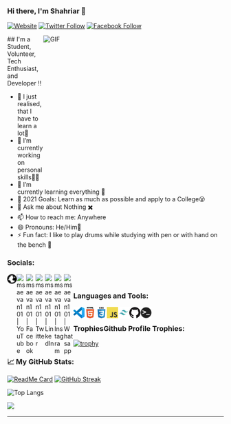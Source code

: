 ### Hi there, I'm Shahriar 👋

[![Website](https://img.shields.io/website?label=msaevan.com&style=for-the-badge&url=https%3A%2F%2Fmsaevan.com)](https://msaevan.com)
[![Twitter Follow](https://img.shields.io/twitter/follow/msaevan101?color=1DA1F2&logo=twitter&style=for-the-badge)](https://twitter.com/intent/follow?original_referer=https%3A%2F%2Fgithub.com%2Fmsaevan101&screen_name=msaevan101)
[![Facebook Follow](https://img.shields.io/badge/Facebook-white?/facebook/follow/shahriarazadevan?style=flat&logo=Facebook)](https://facebook.com/shahriarazadevan)

<img align="right" alt="GIF" src="https://msaevan.com/msa.png" width="420" height="350" />
## I'm a Student, Volunteer, Tech Enthusiast, and Developer !!

- 🔭 I just realised, that I have to learn a lot🙊
- 🔭 I’m currently working on personal skills👩‍💻
- 🌱 I’m currently learning everything 🤣
- 🥅 2021 Goals: Learn as much as possible and apply to a College😵
- 💬 Ask me about Nothing ✖️
- 📫 How to reach me: Anywhere
- 😄 Pronouns: He/Him🧍
- ⚡ Fun fact: I like to play drums while studying with pen or with hand on the bench 🥁


### Socials:

[<img align="left" alt="msaevan.com" width="22px" src="https://raw.githubusercontent.com/iconic/open-iconic/master/svg/globe.svg" />][website]
[<img align="left" alt="msaevan101 | YouTube" width="22px" src="https://cdn.jsdelivr.net/npm/simple-icons@v3/icons/youtube.svg" />][youtube]
[<img align="left" alt="msaevan101 | Facebook" width="22px" src="https://cdn.jsdelivr.net/npm/simple-icons@v3/icons/facebook.svg" />][facebook]
[<img align="left" alt="msaevan101 | Twitter" width="22px" src="https://cdn.jsdelivr.net/npm/simple-icons@v3/icons/twitter.svg" />][twitter]
[<img align="left" alt="msaevan101 | LinkedIn" width="22px" src="https://cdn.jsdelivr.net/npm/simple-icons@v3/icons/linkedin.svg" />][linkedin]
[<img align="left" alt="msaevan101 | Instagram" width="22px" src="https://cdn.jsdelivr.net/npm/simple-icons@v3/icons/instagram.svg" />][instagram]
[<img align="left" alt="msaevan101 | Whatsapp" width="22px" src="https://cdn.jsdelivr.net/npm/simple-icons@3.13.0/icons/whatsapp.svg" />][Whatsapp]

<br />

### Languages and Tools:

<img align="left" alt="Visual Studio Code" width="26px" src="https://raw.githubusercontent.com/github/explore/80688e429a7d4ef2fca1e82350fe8e3517d3494d/topics/visual-studio-code/visual-studio-code.png" />
<img align="left" alt="HTML5" width="26px" src="https://raw.githubusercontent.com/github/explore/80688e429a7d4ef2fca1e82350fe8e3517d3494d/topics/html/html.png" />
<img align="left" alt="CSS3" width="26px" src="https://raw.githubusercontent.com/github/explore/80688e429a7d4ef2fca1e82350fe8e3517d3494d/topics/css/css.png" />
<img align="left" alt="JavaScript" width="26px" src="https://raw.githubusercontent.com/github/explore/80688e429a7d4ef2fca1e82350fe8e3517d3494d/topics/javascript/javascript.png" />
<img align="left" alt="Terminal" width="26px" src="https://raw.githubusercontent.com/github/explore/80688e429a7d4ef2fca1e82350fe8e3517d3494d/topics/tailwind/tailwind.png" />
<img align="left" alt="GitHub" width="26px" src="https://raw.githubusercontent.com/github/explore/78df643247d429f6cc873026c0622819ad797942/topics/github/github.png" />
<img align="left" alt="Terminal" width="26px" src="https://raw.githubusercontent.com/github/explore/80688e429a7d4ef2fca1e82350fe8e3517d3494d/topics/terminal/terminal.png" />


<br/>

### TrophiesGithub Profile Trophies:
[![trophy](https://github-profile-trophy.vercel.app/?username=msaevan101&theme=discord&no-bg=true)](https://github.com/msaevan101/github-profile-trophy)

### 📈 My GitHub Stats:

[![ReadMe Card](https://github-readme-stats.vercel.app/api?username=msaevan101&show_icons=true)](https://github.com/msaevan101)
[![GitHub Streak](https://github-readme-streak-stats.herokuapp.com/?user=msaevan101&theme=light)](https://git.io/streak-stats)
<p align="center'> 
          
 [![Top Langs](https://github-readme-stats.vercel.app/api/top-langs/?username=msaevan101&layout=compact&theme=light)](https://github.com/msaevan101/github-readme-stats) 
          
 </p>
<a href="https://github.com/msaevan101/github-readme-activity-graph">
    <img src="https://activity-graph.herokuapp.com/graph?username=msaevan101&theme=blue&hide_border=true">

---
[website]: https://msaevan.com
[twitter]: https://twitter.com/msaevan101
[youtube]: https://www.youtube.com/c/ShahriarAzadEvan
[instagram]: https://instagram.com/msaevan101
[linkedin]: https://linkedin.com/in/msaevan101
[Whatsapp]: https://wa.me/01533784413
[facebook]: https://facebook.com/shahriarazadevan

